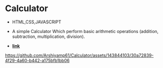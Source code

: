 # Calculator
- HTML,CSS,JAVASCRIPT
  
- A simple Calculator Which perform basic  arithmetic operations (addition, subtraction, multiplication, division).
- <a href="https://simplecalculator-7785.netlify.app/">**<ins>link <ins>**</a>


https://github.com/Arshiyamp61/Calculator/assets/143844103/30a72839-4f29-4a60-b442-a175bfb1bb06

